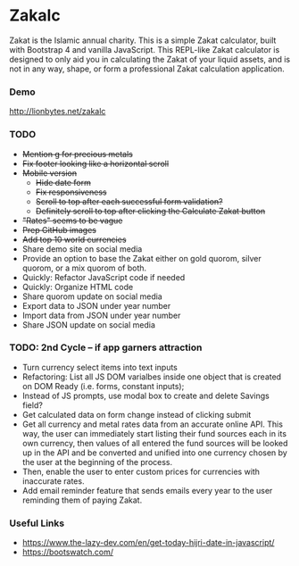 # Zakalc
Zakat is the Islamic annual charity. This is a simple Zakat  calculator, built with Bootstrap 4 and vanilla JavaScript. This REPL-like Zakat calculator is designed to only aid you in calculating the Zakat of your liquid assets, and is not in any way, shape, or form a professional Zakat calculation application.

### Demo
http://lionbytes.net/zakalc

### TODO
- ~~Mention g for precious metals~~
- ~~Fix footer looking like a horizontal scroll~~
- ~~Mobile version~~
  - ~~Hide date form~~
  - ~~Fix responsiveness~~
  - ~~Scroll to top after each successful form validation?~~
  - ~~Definitely scroll to top after clicking the Calculate Zakat button~~
- ~~"Rates" seems to be vague~~
- ~~Prep GitHub images~~
- ~~Add top 10 world currencies~~
- Share demo site on social media
- Provide an option to base the Zakat either on gold quorom, silver quorom, or a mix quorom of both.
- Quickly: Refactor JavaScript code if needed
- Quickly: Organize HTML code
- Share quorom update on social media
- Export data to JSON under year number
- Import data from JSON under year number
- Share JSON update on social media

### TODO: 2nd Cycle – if app garners attraction
- Turn currency select items into text inputs
- Refactoring: List all JS DOM varialbes inside one object that is created on DOM Ready (i.e. forms, constant inputs);
- Instead of JS prompts, use modal box to create and delete Savings field?
- Get calculated data on form change instead of clicking submit
- Get all currency and metal rates data from an accurate online API. 
  This way, the user can immediately start listing their fund sources each in its own currency, 
  then values of all entered the fund sources will be looked up in the API and be converted and 
  unified into one currency chosen by the user at the beginning of the process.
- Then, enable the user to enter custom prices for currencies with inaccurate rates.
- Add email reminder feature that sends emails every year to the user reminding them of paying Zakat.

### Useful Links
- https://www.the-lazy-dev.com/en/get-today-hijri-date-in-javascript/
- https://bootswatch.com/

